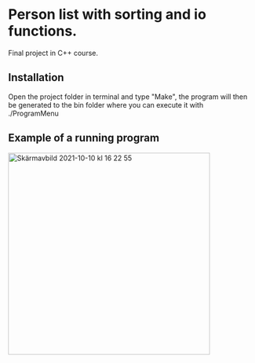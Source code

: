 # Person list with sorting and io functions.
Final project in C++ course.

## Installation
Open the project folder in terminal and type "Make", the program will then be generated to the bin folder where you can execute it with ./ProgramMenu

## Example of a running program
<img width="411" alt="Skärmavbild 2021-10-10 kl  16 22 55" src="https://user-images.githubusercontent.com/11839563/136699836-3dfa8e6a-381d-4ef1-af1f-cba8746df32a.png">


